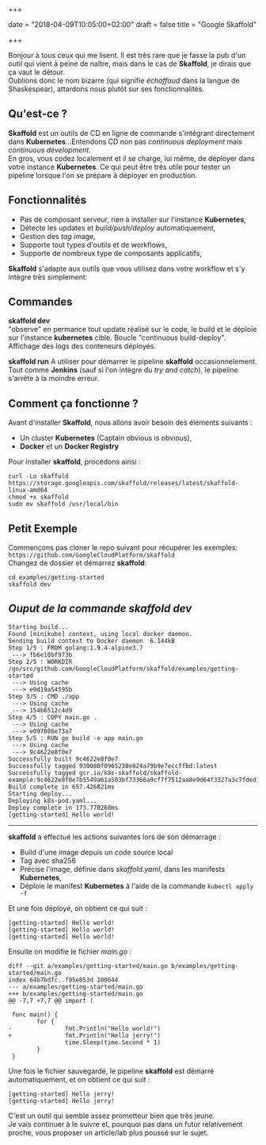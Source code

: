 +++

date = "2018-04-09T10:05:00+02:00"
draft = false
title = "Google Skaffold"

+++

Bonjour à tous ceux qui me lisent. Il est très rare que je fasse la pub d'un outil qui vient à peine de naître, mais dans le cas de **Skaffold**, je dirais que ça vaut le détour.  
Oublions donc le nom bizarre (qui signifie *échaffaud* dans la langue de Shaskespear), attardons nous plutôt sur ses fonctionnalités.

## Qu'est-ce ?  
**Skaffold** est un outils de CD en ligne de commande s'intégrant directement dans **Kubernetes**...Entendons CD non pas *continuous deployment* mais *continuous development*.  
En gros, vous codez localement et il se charge, lui même, de déployer dans votre instance **Kubernetes**. Ce qui peut être très utile pour tester un pipeline lorsque l'on se prépare à déployer en production.

## Fonctionnalités  

- Pas de composant serveur, rien à installer sur l'instance **Kubernetes**,  
- Détecte les updates et *build/push/deploy* automatiquement,  
- Gestion des *tag* image,  
- Supporte tout types d'outils et de workflows,  
- Supporte de nombreux type de composants applicatifs,

**Skaffold** s'adapte aux outils que vous utilisez dans votre workflow et s'y intègre très simplement:

## Commandes  
**skaffold dev**  
"observe" en permance tout update réalisé sur le code, le build et le déploie sur l'instance **kubernetes** cible.
Boucle "continuous build-deploy".  
Affichage des logs des conteneurs déployés.

**skaffold run**
A utiliser pour démarrer le pipeline **skaffold** occasionnelement. Tout comme **Jenkins** (sauf si l'on intègre du *try and catch*), le pipeline s'arrête à la moindre erreur.

## Comment ça fonctionne ?
Avant d'installer **Skaffold**, nous allons avoir besoin des éléments suivants :  
- Un cluster **Kubernetes** (Captain obvious is obvious),  
- **Docker** et un **Docker Registry**

Pour installer **skaffold**, procédons ainsi :  
```
curl -Lo skaffold https://storage.googleapis.com/skaffold/releases/latest/skaffold-linux-amd64  
chmod +x skaffold  
sudo mv skaffold /usr/local/bin
```

## Petit Exemple
Commençons pas cloner le repo suivant pour récupérer les exemples: `https://github.com/GoogleCloudPlatform/skaffold`  
Changez de dossier et démarrez **skaffold**:  
```
cd examples/getting-started  
skaffold dev  
```

*Ouput de la commande skaffold dev*
---  
```
Starting build...
Found [minikube] context, using local docker daemon.
Sending build context to Docker daemon  6.144kB
Step 1/5 : FROM golang:1.9.4-alpine3.7
 ---> fb6e10bf973b
Step 2/5 : WORKDIR /go/src/github.com/GoogleCloudPlatform/skaffold/examples/getting-started
 ---> Using cache
 ---> e9d19a54595b
Step 3/5 : CMD ./app
 ---> Using cache
 ---> 154b6512c4d9
Step 4/5 : COPY main.go .
 ---> Using cache
 ---> e097086e73a7
Step 5/5 : RUN go build -o app main.go
 ---> Using cache
 ---> 9c4622e8f0e7
Successfully built 9c4622e8f0e7
Successfully tagged 930080f0965230e824a79b9e7eccffbd:latest
Successfully tagged gcr.io/k8s-skaffold/skaffold-example:9c4622e8f0e7b5549a61a503bf73366a9cf7f7512aa8e9d64f3327a3c7fded1b
Build complete in 657.426821ms
Starting deploy...
Deploying k8s-pod.yaml...
Deploy complete in 173.770268ms
[getting-started] Hello world!
```
---

**skaffold** a effectué les actions suivantes lors de son démarrage :  
- Build d'une image depuis un code source local
- Tag avec sha256
- Précise l'image, définie dans *skaffold.yaml*, dans les manifests **Kubernetes**,  
- Déploie le manifest **Kubernetes** à l'aide de la commande `kubectl apply -f`

Et une fois déployé, on obtient ce qui suit :  
```
[getting-started] Hello world!  
[getting-started] Hello world!  
[getting-started] Hello world!  
```

Ensuite on modifie le fichier *main.go* :  
```
diff --git a/examples/getting-started/main.go b/examples/getting-started/main.go
index 64b7bdfc..f95e053d 100644
--- a/examples/getting-started/main.go
+++ b/examples/getting-started/main.go
@@ -7,7 +7,7 @@ import (

 func main() {
        for {
-               fmt.Println("Hello world!")
+               fmt.Println("Hello jerry!")
                time.Sleep(time.Second * 1)
        }
 }
```

Une fois le fichier sauvegardé, le pipeline **skaffold** est démarré automatiquement, et on obtient ce qui suit :  
```
[getting-started] Hello jerry!
[getting-started] Hello jerry!
```

C'est un outil qui semble assez prometteur bien que très jeune.  
Je vais continuer à le suivre et, pourquoi pas dans un futur relativement proche, vous proposer un article/lab plus poussé sur le sujet.
